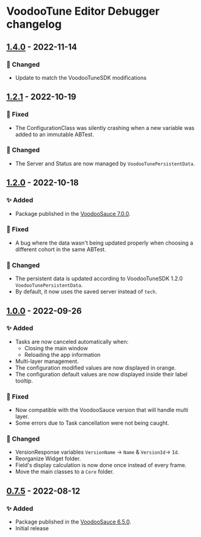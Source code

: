 # VoodooTune Editor Debugger changelog

## [1.4.0] - 2022-11-14

### 🔄 Changed
- Update to match the VoodooTuneSDK modifications

## [1.2.1] - 2022-10-19

### 🐛 Fixed
- The ConfigurationClass was silently crashing when a new variable was added to an immutable ABTest.

### 🔄 Changed
- The Server and Status are now managed by `VoodooTunePersistentData`.

## [1.2.0] - 2022-10-18

### ✨ Added
- Package published in the [VoodooSauce 7.0.0][vs-url].

### 🐛 Fixed
- A bug where the data wasn't being updated properly when choosing a different cohort in the same ABTest.

### 🔄 Changed
- The persistent data is updated according to VoodooTuneSDK 1.2.0 `VoodooTunePersistentData`.
- By default, it now uses the saved server instead of `tech`.

## [1.0.0] - 2022-09-26

### ✨ Added
- Tasks are now canceled automatically when:
  - Closing the main window
  - Reloading the app information
- Multi-layer management.
- The configuration modified values are now displayed in orange.
- The configuration default values are now displayed inside their label tooltip.

### 🐛 Fixed
- Now compatible with the VoodooSauce version that will handle multi layer.
- Some errors due to Task cancellation were not being caught.


### 🔄 Changed
- VersionResponse variables `VersionName` -> `Name` & `VersionId`-> `Id`.
- Reorganize Widget folder.
- Field's display calculation is now done once instead of every frame.
- Move the main classes to a `Core` folder.

## [0.7.5] - 2022-08-12
### ✨ Added
- Package published in the [VoodooSauce 6.5.0][vs-6.5.0].
- Initial release

[vs-url]: https://voodoo.zendesk.com/hc/en-us/sections/4408005607954-NEWEST-RELEASE
[vs-6.5.0]: https://voodoo.zendesk.com/hc/en-us/articles/6154066386844-Version-Information-VS-v6-5
[1.4.0]: https://github.com/VoodooTeam/VoodooTune-Unity-Toolbox/compare/1.2.1...1.4.0
[1.2.1]: https://github.com/VoodooTeam/VoodooTune-Unity-Toolbox/compare/1.2.0...1.2.1
[1.2.0]: https://github.com/VoodooTeam/VoodooTune-Unity-Toolbox/compare/1.0.0...1.2.0
[1.0.0]: https://github.com/VoodooTeam/VoodooTune-Unity-Toolbox/compare/0.7.5...1.0.0
[0.7.5]: https://github.com/VoodooTeam/VoodooTune-Unity-Toolbox/releases/tag/0.7.5